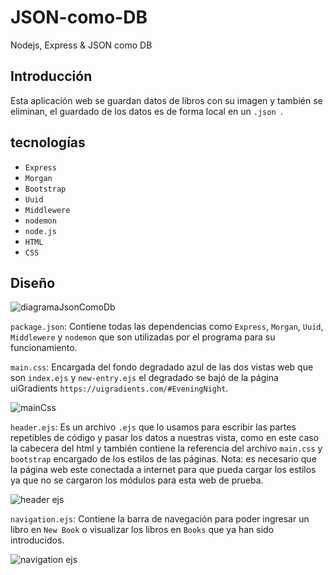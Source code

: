 # JSON-como-DB

Nodejs, Express &amp; JSON como DB

## Introducción 

Esta aplicación web se guardan datos de libros con su imagen y también se eliminan, el guardado de los datos es de forma local en un `.json `. 

## tecnologías

* `Express`
* `Morgan`
* `Bootstrap`
* `Uuid`
* `Middlewere`
* `nodemon`
* `node.js`
* `HTML`
* `CSS`

## Diseño

![diagramaJsonComoDb](https://user-images.githubusercontent.com/99068430/172725458-62f3c592-d181-4627-854d-a73e6744e146.png)


`package.json`: Contiene todas las dependencias como `Express`, `Morgan`, `Uuid`, `Middlewere` y `nodemon` que son utilizadas por el programa para su funcionamiento.

`main.css`: Encargada del fondo degradado azul de las dos vistas web que son `index.ejs` y `new-entry.ejs` el degradado se bajó de la página uiGradients `https://uigradients.com/#EveningNight`.

![mainCss](https://user-images.githubusercontent.com/99068430/173169317-99f21988-84f9-4deb-9738-a77d7ae77d3f.png)

`header.ejs`: Es un archivo `.ejs` que lo usamos para escribir las partes repetibles de código y pasar los datos a nuestras vista, como en este caso la cabecera del html y también contiene la referencia del archivo `main.css`  y `bootstrap` encargado de los estilos de las páginas.
Nota: es necesario que la página web este conectada a internet para que pueda cargar los estilos ya que no se cargaron los módulos para esta web de prueba.

![header ejs](https://user-images.githubusercontent.com/99068430/173169980-d96cd460-51d4-49f9-932a-bd6e1eb0549a.png)

`navigation.ejs`: Contiene la barra de navegación para poder ingresar un libro en `New Book` o visualizar los libros en `Books` que ya han sido introducidos.

![navigation ejs](https://user-images.githubusercontent.com/99068430/173170131-3a5fed30-39d0-4991-9dbd-c9f6ad98854c.png)


